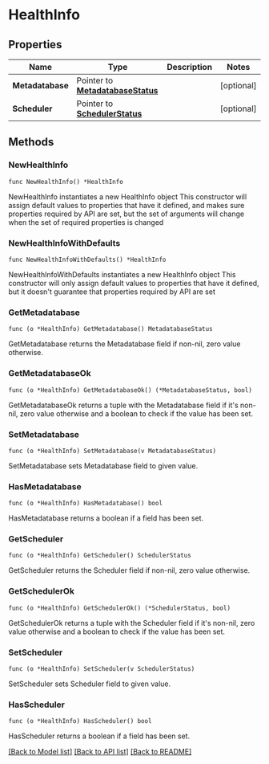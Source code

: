 <!--
 Licensed to the Apache Software Foundation (ASF) under one
 or more contributor license agreements.  See the NOTICE file
 distributed with this work for additional information
 regarding copyright ownership.  The ASF licenses this file
 to you under the Apache License, Version 2.0 (the
 "License"); you may not use this file except in compliance
 with the License.  You may obtain a copy of the License at

   http://www.apache.org/licenses/LICENSE-2.0

 Unless required by applicable law or agreed to in writing,
 software distributed under the License is distributed on an
 "AS IS" BASIS, WITHOUT WARRANTIES OR CONDITIONS OF ANY
 KIND, either express or implied.  See the License for the
 specific language governing permissions and limitations
 under the License.
 -->

# HealthInfo

## Properties

Name | Type | Description | Notes
------------ | ------------- | ------------- | -------------
**Metadatabase** | Pointer to [**MetadatabaseStatus**](MetadatabaseStatus.md) |  | [optional] 
**Scheduler** | Pointer to [**SchedulerStatus**](SchedulerStatus.md) |  | [optional] 

## Methods

### NewHealthInfo

`func NewHealthInfo() *HealthInfo`

NewHealthInfo instantiates a new HealthInfo object
This constructor will assign default values to properties that have it defined,
and makes sure properties required by API are set, but the set of arguments
will change when the set of required properties is changed

### NewHealthInfoWithDefaults

`func NewHealthInfoWithDefaults() *HealthInfo`

NewHealthInfoWithDefaults instantiates a new HealthInfo object
This constructor will only assign default values to properties that have it defined,
but it doesn't guarantee that properties required by API are set

### GetMetadatabase

`func (o *HealthInfo) GetMetadatabase() MetadatabaseStatus`

GetMetadatabase returns the Metadatabase field if non-nil, zero value otherwise.

### GetMetadatabaseOk

`func (o *HealthInfo) GetMetadatabaseOk() (*MetadatabaseStatus, bool)`

GetMetadatabaseOk returns a tuple with the Metadatabase field if it's non-nil, zero value otherwise
and a boolean to check if the value has been set.

### SetMetadatabase

`func (o *HealthInfo) SetMetadatabase(v MetadatabaseStatus)`

SetMetadatabase sets Metadatabase field to given value.

### HasMetadatabase

`func (o *HealthInfo) HasMetadatabase() bool`

HasMetadatabase returns a boolean if a field has been set.

### GetScheduler

`func (o *HealthInfo) GetScheduler() SchedulerStatus`

GetScheduler returns the Scheduler field if non-nil, zero value otherwise.

### GetSchedulerOk

`func (o *HealthInfo) GetSchedulerOk() (*SchedulerStatus, bool)`

GetSchedulerOk returns a tuple with the Scheduler field if it's non-nil, zero value otherwise
and a boolean to check if the value has been set.

### SetScheduler

`func (o *HealthInfo) SetScheduler(v SchedulerStatus)`

SetScheduler sets Scheduler field to given value.

### HasScheduler

`func (o *HealthInfo) HasScheduler() bool`

HasScheduler returns a boolean if a field has been set.


[[Back to Model list]](../README.md#documentation-for-models) [[Back to API list]](../README.md#documentation-for-api-endpoints) [[Back to README]](../README.md)


